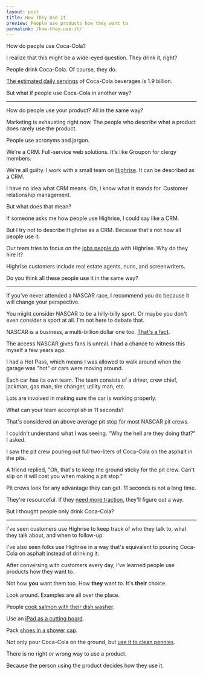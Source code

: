 ```yaml
---
layout: post
title: How They Use It
preview: People use products how they want to
permalink: /how-they-use-it/
---
```


How do people use Coca-Cola? 

I realize that this might be a wide-eyed question. They drink it, right? 

People drink Coca-Cola. Of course, they do. 

[The estimated daily servings](http://www.worldofcoca-cola.com/about-us/coca-cola-history/) of Coca-Cola beverages is 1.9 billion. 

But what if people use Coca-Cola in another way? 

* * * 

How do people use your product? All in the same way? 

Marketing is exhausting right now. The people who describe what a product does rarely use the product. 

People use acronyms and jargon.  

We're a CRM. Full-service web solutions. It's like Groupon for clergy members. 

We're all guilty. I work with a small team on [Highrise](https://highrisehq.com/). It can be described as a CRM. 

I have no idea what CRM means. Oh, I know what it stands for. Customer relationship management. 

But what does that mean? 

If someone asks me how people use Highrise, I could say like a CRM.

But I try not to describe Highrise as a CRM. Because that's not how all people use it. 

Our team tries to focus on the [jobs people do](http://justinjackson.ca/hidden/) with Highrise. Why do they hire it? 

Highrise customers include real estate agents, nuns, and screenwriters. 

Do you think all these people use it in the same way? 

* * * 

If you've never attended a NASCAR race, I recommend you do because it will change your perspective. 

You might consider NASCAR to be a hilly-billy sport. Or maybe you don't even consider a sport at all. I'm not here to debate that. 

NASCAR is a business, a multi-billion dollar one too. [That's a fact](http://www.forbes.com/nascar-valuations/). 

The access NASCAR gives fans is unreal. I had a chance to witness this myself a few years ago. 

I had a Hot Pass, which means I was allowed to walk around when the garage was "hot" or cars were moving around. 

Each car has its own team. The team consists of a driver, crew chief, jackman, gas man, tire changer, utility man, etc. 

Lots are involved in making sure the car is working properly. 

What can your team accomplish in 11 seconds? 

That's considered an above average pit stop for most NASCAR pit crews. 

I couldn't understand what I was seeing. "Why the hell are they doing that?" I asked.  

I saw the pit crew pouring out full two-liters of Coca-Cola on the asphalt in the pits. 

A friend replied, "Oh, that's to keep the ground sticky for the pit crew. Can't slip on it will cost you when making a pit stop."

Pit crews look for any advantage they can get. 11 seconds is not a long time. 

They're resourceful. If they [need more traction](http://www.thenascarinsiders.com/2010/03/03/pit-stalls-a-sticky-situation/), they'll figure out a way. 

But I thought people only drink Coca-Cola? 

* * * 

I've seen customers use Highrise to keep track of who they talk to, what they talk about, and when to follow-up. 

I've also seen folks use Highrise in a way that's equivalent to pouring Coca-Cola on asphalt instead of drinking it. 

After conversing with customers every day, I've learned people use products how they want to. 

Not how **you** want them too. How **they** want to. It's **their** choice. 

Look around. Examples are all over the place. 

People [cook salmon with their dish washer](http://www.thekitchn.com/can-you-really-cook-salmon-in-a-dishwasher-putting-tips-to-the-test-in-the-kitchn-218048). 

Use an [iPad as a cutting board](http://www.snotr.com/video/8965/So_papa__how_do_you_like_the_iPad_we_got_you).

Pack [shoes in a shower cap](http://lifehacker.com/5874035/pack-shoes-in-hotel-shower-caps-to-keep-your-luggage-contents-clean). 

Not only pour Coca-Cola on the ground, but [use it to clean pennies](http://prop-tricks.wonderhowto.com/how-to/clean-penny-with-coke-209448/). 

There is no right or wrong way to use a product. 

Because the person using the product decides how they use it. 




